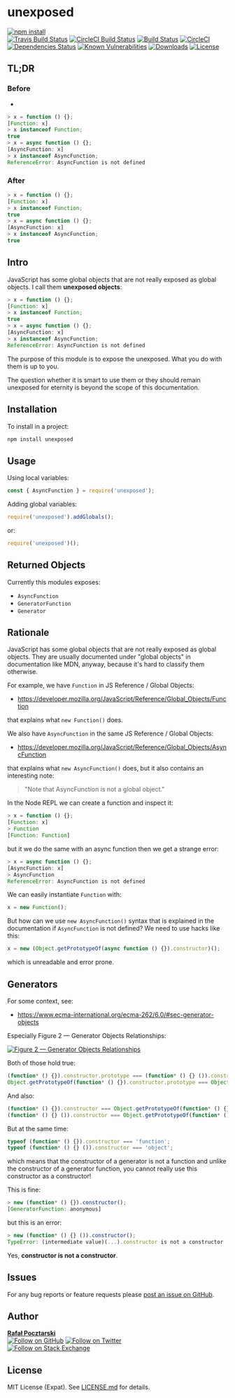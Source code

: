 unexposed
=
[![npm install][install-img]][npm-url]
<br>
[![Travis Build Status][travis-shield]][travis-url]
[![CircleCI Build Status][circle-shield]][circle-url]
[![Build Status][travis-img]][travis-url]
[![CircleCI][circle-img]][circle-url]
[![Dependencies Status][david-img]][david-url]
[![Known Vulnerabilities][snyk-img]][snyk-url]
[![Downloads][downloads-img]][stats-url]
[![License][license-img]][license-url]

TL;DR
-
### Before
-
```js
> x = function () {};
[Function: x]
> x instanceof Function;
true
> x = async function () {};
[AsyncFunction: x]
> x instanceof AsyncFunction;
ReferenceError: AsyncFunction is not defined
```

### After
```js
> x = function () {};
[Function: x]
> x instanceof Function;
true
> x = async function () {};
[AsyncFunction: x]
> x instanceof AsyncFunction;
true
```

Intro
-
JavaScript has some global objects that are not really exposed as global objects.
I call them **unexposed objects**:

```js
> x = function () {};
[Function: x]
> x instanceof Function;
true
> x = async function () {};
[AsyncFunction: x]
> x instanceof AsyncFunction;
ReferenceError: AsyncFunction is not defined
```

The purpose of this module is to expose the unexposed.
What you do with them is up to you.

The question whether it is smart to use them or they should remain unexposed for eternity
is beyond the scope of this documentation.

Installation
-
To install in a project:
```sh
npm install unexposed
```

Usage
-
Using local variables:
```js
const { AsyncFunction } = require('unexposed');
```

Adding global variables:
```js
require('unexposed').addGlobals();
```
or:
```js
require('unexposed')();
```

Returned Objects
-
Currently this modules exposes:

- `AsyncFunction`
- `GeneratorFunction`
- `Generator`

Rationale
-
JavaScript has some global objects that are not really exposed as global objects.
They are usually documented under "global objects" in documentation like MDN, anyway,
because it's hard to classify them otherwise.

For example, we have `Function` in JS Reference / Global Objects:

- https://developer.mozilla.org/JavaScript/Reference/Global_Objects/Function

that explains what `new Function()` does.

We also have `AsyncFunction` in the same JS Reference / Global Objects:

- https://developer.mozilla.org/JavaScript/Reference/Global_Objects/AsyncFunction

that explains what `new AsyncFunction()` does, but it also contains an interesting note:

> "Note that AsyncFunction is not a global object."

In the Node REPL we can create a function and inspect it:

```js
> x = function () {};
[Function: x]
> Function
[Function: Function]
```

but it we do the same with an async function then we get a strange error:

```js
> x = async function () {};
[AsyncFunction: x]
> AsyncFunction
ReferenceError: AsyncFunction is not defined
```

We can easily instantiate `Function` with:

```js
x = new Function();
```

But how can we use `new AsyncFunction()` syntax that is explained in the documentation if `AsyncFunction` is not defined? We need to use hacks like this:

```js
x = new (Object.getPrototypeOf(async function () {}).constructor)();
```

which is unreadable and error prone.

Generators
-
For some context, see:

- https://www.ecma-international.org/ecma-262/6.0/#sec-generator-objects

Especially Figure 2 — Generator Objects Relationships:

[![Figure 2 — Generator Objects Relationships](https://www.ecma-international.org/ecma-262/6.0/figure-2.png)](https://www.ecma-international.org/ecma-262/6.0/#sec-generator-objects)

Both of those hold true:
```js
(function* () {}).constructor.prototype === (function* () {} ()).constructor;
Object.getPrototypeOf(function* () {}).constructor.prototype === Object.getPrototypeOf(function* () {} ()).constructor;
```

And also:
```js
(function* () {}).constructor === Object.getPrototypeOf(function* () {}).constructor;
(function* () {} ()).constructor === Object.getPrototypeOf(function* () {} ()).constructor;
```

But at the same time:
```js
typeof (function* () {}).constructor === 'function';
typeof (function* () {} ()).constructor === 'object';
```
which means that the constructor of a generator is not a function and unlike the constructor of a generator function, you cannot really use this constructor as a constructor!

This is fine:
```js
> new (function* () {}).constructor();
[GeneratorFunction: anonymous]
```
but this is an error:
```js
> new (function* () {} ()).constructor();
TypeError: (intermediate value)(...).constructor is not a constructor
```

Yes, **constructor is not a constructor**.

Issues
------
For any bug reports or feature requests please
[post an issue on GitHub][issues-url].

Author
------
[**Rafał Pocztarski**](https://pocztarski.com/)
<br/>
[![Follow on GitHub][github-follow-img]][github-follow-url]
[![Follow on Twitter][twitter-follow-img]][twitter-follow-url]
<br/>
[![Follow on Stack Exchange][stackexchange-img]][stackoverflow-url]

License
-------
MIT License (Expat). See [LICENSE.md](LICENSE.md) for details.

[npm-url]: https://www.npmjs.com/package/unexposed
[github-url]: https://github.com/rsp/node-unexposed
[readme-url]: https://github.com/rsp/node-unexposed#readme
[issues-url]: https://github.com/rsp/node-unexposed/issues
[license-url]: https://github.com/rsp/node-unexposed/blob/master/LICENSE.md
[travis-url]: https://travis-ci.org/rsp/node-unexposed
[travis-img]: https://travis-ci.org/rsp/node-unexposed.svg?branch=master
[travis-shield]: https://img.shields.io/travis/rsp/unexposed.svg?label=Travis+CI
[circle-url]: https://circleci.com/gh/rsp/node-unexposed
[circle-img]: https://circleci.com/gh/rsp/node-unexposed.svg
[circle-shield]: https://img.shields.io/circleci/project/github/rsp/node-unexposed.svg?label=Circle+CI
[snyk-url]: https://snyk.io/test/github/rsp/node-unexposed
[snyk-img]: https://snyk.io/test/github/rsp/node-unexposed/badge.svg
[david-url]: https://david-dm.org/rsp/node-unexposed
[david-img]: https://david-dm.org/rsp/node-unexposed/status.svg
[install-img]: https://nodei.co/npm/node-unexposed.png?compact=true
[downloads-img]: https://img.shields.io/npm/dt/node-unexposed.svg
[license-img]: https://img.shields.io/npm/l/node-unexposed.svg
[stats-url]: http://npm-stat.com/charts.html?package=node-unexposed
[github-follow-url]: https://github.com/rsp
[github-follow-img]: https://img.shields.io/github/followers/rsp.svg?style=social&label=Follow
[twitter-follow-url]: https://twitter.com/intent/follow?screen_name=pocztarski
[twitter-follow-img]: https://img.shields.io/twitter/follow/pocztarski.svg?style=social&label=Follow
[stackoverflow-url]: https://stackoverflow.com/users/613198/rsp
[stackexchange-url]: https://stackexchange.com/users/303952/rsp
[stackexchange-img]: https://stackexchange.com/users/flair/303952.png
